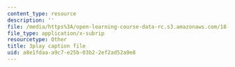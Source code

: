 ```yaml
---
content_type: resource
description: ''
file: /media/https%3A/open-learning-course-data-rc.s3.amazonaws.com/18-02-multivariable-calculus-fall-2007/a8e1fdaaa9c7e25b03b22ef2ad52a9e8_57jzPlxf4fk.srt
file_type: application/x-subrip
resourcetype: Other
title: 3play caption file
uid: a8e1fdaa-a9c7-e25b-03b2-2ef2ad52a9e8
---
```

